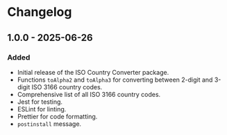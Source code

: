 # Changelog

## 1.0.0 - 2025-06-26

### Added
- Initial release of the ISO Country Converter package.
- Functions `toAlpha2` and `toAlpha3` for converting between 2-digit and 3-digit ISO 3166 country codes.
- Comprehensive list of all ISO 3166 country codes.
- Jest for testing.
- ESLint for linting.
- Prettier for code formatting.
- `postinstall` message.

